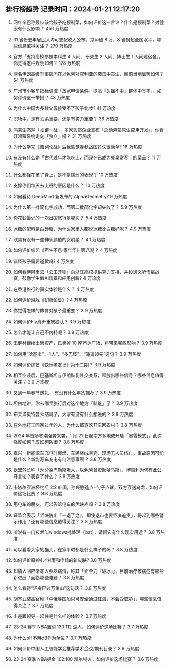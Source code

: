 
## 排行榜趋势 记录时间：2024-01-21 12:17:20
  
  1. 网红辛巴称最应该给孩子吃预制菜，如何评价这一言论？什么是预制菜？对健康有什么影响？ 456 万热度
    
  2. 31 省份去年居民人均可支配收入公布，京沪破 8 万，8 省份超全国水平，哪些信息值得关注？ 270 万热度
    
  3. 官方「支持高校参照本科生 4 人间、研究生 2 人间、博士生 1 人间建宿舍」，你觉得这种规划如何？ 178 万热度
    
  4. 两名伊朗高级军事顾问在以色列对叙利亚的袭击中丧生，目前当地局势如何？ 54 万热度
    
  5. 广州市小客车指标调控「放宽申请条件，提高『久摇不中』群体中签率」，如何评价这一举措？ 43 万热度
    
  6. 为什么中国大多数父母接受不了孩子化妆? 41 万热度
    
  7. 职场中，是有关系重要，还是有实力重要？ 36 万热度
    
  8. 鸿蒙生态迎「关键一战」，多家头部企业宣布「启动鸿蒙原生应用开发」，你看好鸿蒙系统走向「独立」吗？ 31 万热度
    
  9. 为什么学完《曹刿论战》后我感觉春秋战国打仗很简单? 16 万热度
    
  10. 有没有什么是「古代过年才能吃上，而现在已成为餐桌常客」的菜品？ 11 万热度
    
  11. 什么都怪在孩子身上，是不是懦弱的表现？ 10 万热度
    
  12. 支撑你们每天去上班的原因是什么？ 10 万热度
    
  13. 如何看待 DeepMind 新发布的 AlphaGeometry? 9 万热度
    
  14. 为什么第一批简化字成功，而第二批简化字却失败了？ 5.9 万热度
    
  15. 你花钱最少的一次出国旅行是哪次？ 5.4 万热度
    
  16. 冰糖的配料是白砂糖，为什么家里人都说冰糖比白糖好呢？ 4.9 万热度
    
  17. 欧美有没有一些神仙颜值的女明星？ 4.1 万热度
    
  18. 如何评价综艺《声生不息·家年华》第八期？ 4 万热度
    
  19. 错怪孩子需要道歉吗? 4 万热度
    
  20. 如何看待阿里云「云工开物」向浙江高校提供算力支持，并设通义听悟挑战赛，鼓励学生做AI场景和应用创新? 4 万热度
    
  21. 在香港旅行的真实体验是什么？ 4 万热度
    
  22. 如何评价游戏《幻兽帕鲁》? 4 万热度
    
  23. 你觉得怎样的教育对孩子最重要？ 3.9 万热度
    
  24. 如何评价Fly离开重庆狼队？ 3.9 万热度
    
  25. 怎么才能让自己不内耗呢？ 3.9 万热度
    
  26. 王健林继续出售资产，已卖掉 10 座万达广场，将带来哪些影响？ 3.9 万热度
    
  27. 如何用“哈基米”、“i人”、“多巴胺”、“遥遥领先”造句？ 3.9 万热度
    
  28. 如何评价综艺《快乐老友记》第十二期？ 3.9 万热度
    
  29. 相互空袭后，巴基斯坦与伊朗恢复外交关系，释放出哪些信号？哪些信息值得关注？ 3.9 万热度
    
  30. 又到一年春节送礼， 有没有什么年货推荐？ 3.9 万热度
    
  31. 坦白地讲，你去哪里旅行后对这个地方「祛魅」了？ 3.9 万热度
    
  32. 布莱泽奥特曼大结局了，大家有没有什么想说的？ 3.8 万热度
    
  33. 在外地打工回家过年的人，为什么都喜欢开车回农村？ 3.8 万热度
    
  34. 2024 年首场寒潮强势来袭，1 月 21 日起南方多地或开启「暴雪模式」，此次强度如何？应如何防御？ 3.8 万热度
    
  35. 嘉兴一新能源车充电时爆燃，车辆烧成空壳，现场无人员伤亡，事故原因可能是什么？新能源车充电有何注意事项？ 3.8 万热度
    
  36. 欧盟外长称「为分裂巴勒斯坦人，以色列曾资助哈马斯」，博雷利为何有此公开言论？表露了什么？ 3.8 万热度
    
  37. 卡塔尔亚洲杯约旦 2:2 韩国，孙兴慜造点+勺子点球，双方互送乌龙，如何评价这场比赛？ 3.8 万热度
    
  38. 用电车的朋友，可以告诉电车的优缺点吗？ 3.8 万热度
    
  39. 证监会表示「坚决防止『一退了之』，即使退市也要坚决追责」，将起到哪些警示作用？还有哪些信息值得关注？ 3.8 万热度
    
  40. 听说有一门技术叫windows批处理（bat），请问它有什么现实用途？ 3.8 万热度
    
  41. 可以看看大家的猫儿，在家平时都是什么样子的吗？ 3.8 万热度
    
  42. 如何评价原神4.4甘雨和申鹤的新皮肤? 3.8 万热度
    
  43. 知情人回应渐冻人蔡磊病情，称其「正全力『破冰』」，目前治疗该病症有哪些新进展？面临哪些难题？ 3.8 万热度
    
  44. 怎么看待“轻舟已过万重山”这句话？ 3.8 万热度
    
  45. 胡塞武装高官称「中俄等国船只可安全通过红海，不会受威胁」，哪些信息值得关注？ 3.7 万热度
    
  46. 出差跟领导一起住是什么样的体验？ 3.7 万热度
    
  47. 23-24 赛季 NBA篮网 130:112 湖人，如何评价这场比赛？ 3.7 万热度
    
  48. 为什么pH不用dB作为单位？ 3.7 万热度
    
  49. 如何评价中国人工智能学会推荐学术会议/期刊目录？ 3.6 万热度
    
  50. 23-24 赛季 NBA掘金 102:100 凯尔特人，如何评价这场比赛？ 3.6 万热度
    